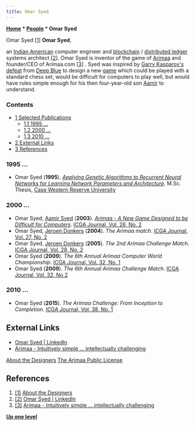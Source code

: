 ```yaml
---
title: Omar Syed
---
```

**[Home](Home "Home") \* [People](People "People") \* Omar Syed**



 [](File:OmarChess3.jpg) Omar Syed <a id="cite-note-1" href="#cite-ref-1">[1]</a> 
**Omar Syed**,  

an [Indian American](https://en.wikipedia.org/wiki/Indian_American) computer engineer and [blockchain](https://en.wikipedia.org/wiki/Blockchain) / [distributed ledger](https://en.wikipedia.org/wiki/Distributed_ledger) systems architect <a id="cite-note-2" href="#cite-ref-2">[2]</a>. 
Omar Syed is inventor of the game of [Arimaa](Arimaa "Arimaa") and founder/CEO of Arimaa.com <a id="cite-note-3" href="#cite-ref-3">[3]</a> . 
Syed was inspired by [Garry Kasparov's](Garry_Kasparov "Garry Kasparov") [defeat](Kasparov_versus_Deep_Blue_1997 "Kasparov versus Deep Blue 1997") from [Deep Blue](Deep_Blue "Deep Blue") to design a new [game](Games "Games") which could be played with a standard chess set, 
would be difficult for computers to play well, but would have rules simple enough for his then four-year-old son [Aamir](Aamir_Syed "Aamir Syed") to understand. 



### Contents


* [1 Selected Publications](#selected-publications)
	+ [1.1 1995 ...](#1995-...)
	+ [1.2 2000 ...](#2000-...)
	+ [1.3 2010 ...](#2010-...)
* [2 External Links](#external-links)
* [3 References](#references)






### 1995 ...


* Omar Syed (**1995**). *[Applying Genetic Algorithms to Recurrent Neural Networks for Learning Network Parameters and Architecture](http://arimaa.com/arimaa/about/Thesis/)*. M.Sc. Thesis, [Case Western Reserve University](https://en.wikipedia.org/wiki/Case_Western_Reserve_University)


### 2000 ...


* Omar Syed, [Aamir Syed](Aamir_Syed "Aamir Syed") (**2003**). *[Arimaa - A New Game Designed to be Difficult for Computers](http://arimaa.com/arimaa/papers/030801ICGA/)*. [ICGA Journal, Vol. 26, No. 2](ICGA_Journal#26_2 "ICGA Journal")
* Omar Syed, [Jeroen Donkers](Jeroen_Donkers "Jeroen Donkers") (**2004**). *The Arimaa match*. [ICGA Journal, Vol. 27, No. 2](ICGA_Journal#27_2 "ICGA Journal")
* Omar Syed, [Jeroen Donkers](Jeroen_Donkers "Jeroen Donkers") (**2005**). *The 2nd Arimaa Challenge Match*. [ICGA Journal, Vol. 28, No. 2](ICGA_Journal#28_2 "ICGA Journal")
* Omar Syed (**2009**). *The 6th Annual Arimaa Computer World Championship*. [ICGA Journal, Vol. 32, No. 1](ICGA_Journal#32_1 "ICGA Journal")
* Omar Syed (**2009**). *The 6th Annual Arimaa Challenge Match*. [ICGA Journal, Vol. 32, No 2](ICGA_Journal#32_2 "ICGA Journal")


### 2010 ...


* Omar Syed (**2015**). *The Arimaa Challenge: From Inception to Completion*. [ICGA Journal, Vol. 38, No. 1](ICGA_Journal#38_1 "ICGA Journal")


## External Links


* [Omar Syed | LinkedIn](https://www.linkedin.com/in/omarsyed1/)
* [Arimaa - Intuitively simple ... intellectually challenging](http://arimaa.com/arimaa/)


 [About the Designers](http://arimaa.com/arimaa/about/designers.html)
 [The Arimaa Public License](http://arimaa.com/arimaa/license/)
## References


1. <a id="cite-ref-1" href="#cite-note-1">[1]</a> [About the Designers](http://arimaa.com/arimaa/about/designers.html)
2. <a id="cite-ref-2" href="#cite-note-2">[2]</a> [Omar Syed | LinkedIn](https://www.linkedin.com/in/omarsyed1/)
3. <a id="cite-ref-3" href="#cite-note-3">[3]</a> [Arimaa - Intuitively simple ... intellectually challenging](http://arimaa.com/arimaa/)

**[Up one level](People "People")**







 
